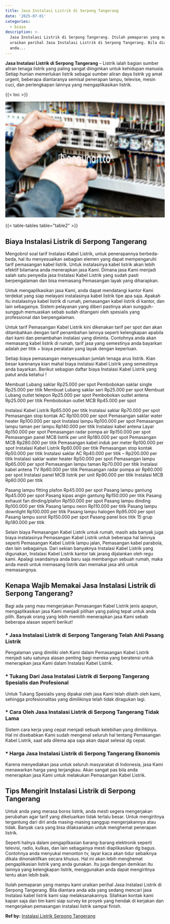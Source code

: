 ```yaml
---
title: Jasa Instalasi Listrik di Serpong Tangerang
date: '2025-07-01'
categories:
  - biaya
description: >-
  Jasa Instalasi Listrik di Serpong Tangerang. Itulah pemaparan yang mampu kami
  uraikan perihal Jasa Instalasi Listrik di Serpong Tangerang. Bila diantara
  anda...
---
```


**Jasa Instalasi Listrik di Serpong Tangerang** – Listrik ialah bagian sumber aliran tenaga listrik yang paling sangat diinginkan untuk kehidupan manusia. Setiap hunian memerlukan listrik sebagai sumber aliran daya listrik yg amat urgent, beberapa diantaranya semisal penerapan lampu, televise, mesin cuci, dan perlengkapan lainnya yang mengaplikasikan listrik.

{{< toc >}}

![Jasa Instalasi Listrik di Serpong Tangerang](/images/instalasi-listrik-murah35.png)

{{< table-tables table="table2" >}}

## Biaya Instalasi Listrik di Serpong Tangerang

Mengobrol soal tarif Instalasi Kabel Listrik, untuk penerapannya berbeda-beda, hal itu menyesuaikan sebagian elemen yang dapat mempengaruhi tarif pemasangan kabel listrik. Untuk instalasinya kabel listrik akan lebih efektif bilamana anda menerapkan jasa Kami. Dimana jasa Kami menjadi salah satu penyedia jasa Instalasi Kabel Listrik yang sudah pasti berpengalaman dan bisa memasang Pemasangan layak yang diharapkan.

Untuk mengaplikasikan jasa Kami, anda dapat mendatangi kantor Kami terdekat yang siap melayani instalasinya kabel listrik tipe apa saja. Apakah itu instalasinya kabel listrik di rumah, pemasangan kabel listrik di kantor, dan lain sebagainya. Sistem pelayanan yang diberi pastinya akan sungguh-sungguh memuaskan sebab sudah ditangani oleh spesialis yang professional dan berpengalaman.

Untuk tarif Pemasangan Kabel Listrik kini dikenakan tarif per spot dan akan ditambahkan dengan tarif penambahan lainnya seperti kelengkapan apabila dari kami dan penambahan instalasi yang diminta. Contohnya anda akan memasang kabel listrik di rumah, tarif jasa yang semestinya anda bayarkan adalah per titik + biaya peralatan yang layak dengan keperluan.

Setiap biaya pemasangan menyesuaikan jumlah tenaga arus listrik. Kian besar karenanya kian mahal biaya instalasi Kabel Listrik yang semestinya anda bayarkan. Berikut sebagian daftar biaya Instalasi Kabel Listrik yang patut anda ketahui !

Membuat Lubang saklar Rp25.000 per spot Pembobokan saklar single Rp25.000 per titik Membuat Lubang saklar seri Rp25.000 per spot Membuat Lubang outlet telepon Rp25.000 per spot Pembobokan outlet antena Rp25.000 per titik Pembobokan outlet MCB Rp45.000 per spot

Instalasi Kabel Listrik Rp65.000 per titik Instalasi saklar Rp70.000 per spot Pemasangan stop kontak AC Rp100.000 per spot Pemasangan saklar water heater Rp100.000 per spot Instalasi lampu Rp100.000 per spot Pemasangan lampu taman per lampu Rp140.000 per titik Instalasi kabel antena Layar Rp150.000 per spot Pemasangan radar pompa air Rp150.000 per spot Pemasangan panel MCB listrik per unit Rp180.000 per spot Pemasangan MCB Rp280.000 per titik Pemasangan kabel induk per meter Rp100.000 per spot Instalasi Kabel Listrik Rp60.000 per titik Pemasangan stop kontak Rp50.000 per titik Instalasi saklar AC Rp40.000 per titik – Rp200.000 per titik Instalasi saklar water heater Rp50.000 per spot Pemasangan lampu Rp65.000 per spot Pemasangan lampu taman Rp70.000 per titik Instalasi kabel antena TV Rp60.000 per titik Pemasangan radar pompa air Rp60.000 per spot Instalasi panel MCB listrik per unit Rp90.000 per titik Instalasi MCB Rp60.000 per titik

Pasang lampu fitting plafon Rp45.000 per spot Pasang lampu gantung Rp45.000 per spot Pasang kipas angin gantung Rp150.000 per titik Pasang exhaust fan dinding/plafon Rp150.000 per spot Pasang lampu dinding Rp100.000 per titik Pasang lampu neon Rp110.000 per titik Pasang lampu downlight Rp100.000 per titik Pasang lampu halogen Rp95.000 per spot Pasang lampu sorot Rp150.000 per spot Pasang panel box titik 15 grup Rp180.000 per titik

Selain biaya Pemasangan Kabel Listrik untuk rumah, masih ada banyak juga biaya instalasinya Pemasangan Kabel Listrik untuk beberapa hal lainnya seperti Pemasangan Kabel Listrik lampu jalan, Pemasangan kabel parabola, dan lain sebagainya. Dari sekian banyaknya Instalasi Kabel Listrik yang digunakan, Instalasi Kabel Listrik kantor tak jarang dijalankan oleh regu kami. Apalagi seandainya anda baru saja membangun sebuah rumah, maka anda mesti untuk memasang listrik dan memakai jasa ahli untuk memasangnya.

## Kenapa Wajib Memakai Jasa Instalasi Listrik di Serpong Tangerang?

Bagi ada yang mau mengerjakan Pemasangan Kabel Listrik jenis apapun, mengaplikasikan jasa Kami menjadi pilihan yang paling tepat untuk anda pilih. Banyak orang yang lebih memilih menerapkan jasa Kami sebab beberapa alasan seperti berikut!

### \* Jasa Instalasi Listrik di Serpong Tangerang Telah Ahli Pasang Listrik

Pengalaman yang dimiliki oleh Kami dalam Pemasangan Kabel Listrik menjadi satu satunya alasan penting bagi mereka yang beratensi untuk menerapkan jasa Kami dalam Instalasi Kabel Listrik.

### \* Tukang Dari Jasa Instalasi Listrik di Serpong Tangerang Spesialis dan Profesional

Untuk Tukang Spesialis yang dipakai oleh jasa Kami telah dilatih oleh kami, sehingga profesionalitas yang dimilikinya telah tidak diragukan lagi.

### \* Cara Oleh Jasa Instalasi Listrik di Serpong Tangerang Tidak Lama

Sistem cara kerja yang cepat menjadi sebuah kelebihan yang dimilikinya. Hal ini disebabkan Kami sudah mengenal seluruh hal tentang Pemasangan Kabel Listrik, saat ada dilema apa saja akan dapat selesai dg cepat.

### \* Harga Jasa Instalasi Listrik di Serpong Tangerang Ekonomis

Karena menyediakan jasa untuk seluruh masyarakat di Indonesia, jasa Kami menawarkan harga yang terjangkau. Akan sangat pas bila anda menerapkan jasa Kami untuk melakukan Pemasangan Kabel Listrik.

## Tips Mengirit Instalasi Listrik di Serpong Tangerang


Untuk anda yang merasa boros listrik, anda mesti segera mengerjakan perubahan agar tarif yang dikeluarkan tidak terlalu besar. Untuk mengiritnya tergantung dari diri anda masing-masing sanggup mengerjakannya atau tidak. Banyak cara yang bisa dilaksanakan untuk menghemat penerapan listrik.

Seperti halnya dalam pengaplikasian barang-barang elektronik seperti televisi, radio, kulkas, dan lain sebagainya mesti diaplikasikan dg bagus. Contohnya anda menyukai menonton tv, layar kaca akan tidur sebaiknya dikala dinonaktifkan secara khusus. Hal ini akan lebih menghemat pengaplikasian listrik yang anda gunakan. Itu juga dengan demikian itu lainnya yang kelengkapan listrik, menggunakan anda dapat mengiritnya tentu akan lebih baik.

Itulah pemaparan yang mampu kami uraikan perihal Jasa Instalasi Listrik di Serpong Tangerang. Bila diantara anda ada yang sedang mencari jasa Instalasi kabel listrik kami siap melaksanakannya. Silahkan kontak kami kapan saja dan tim kami siap survey ke proyek yang hendak di kerjakan dan mengerjakan pemasangan instalasi listrik sampai finish.

**Ref by:** [Instalasi Listrik Serpong Tangerang](https://id.wikipedia.org/wiki/Instalasi)
